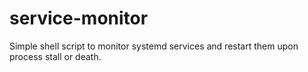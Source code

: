 # service-monitor
Simple shell script to monitor systemd services and restart them upon process stall or death.

